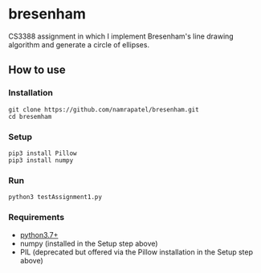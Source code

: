 # bresenham

CS3388 assignment in which I implement Bresenham's line drawing algorithm and generate a circle of ellipses.

## How to use
### Installation 

```shell
git clone https://github.com/namrapatel/bresenham.git
cd bresemham
```

### Setup 

```shell
pip3 install Pillow
pip3 install numpy
```

### Run

```shell
python3 testAssignment1.py
```

### Requirements

- [python3.7+](https://www.python.org/downloads/)
- numpy (installed in the Setup step above)
- PIL (deprecated but offered via the Pillow installation in the Setup step above)